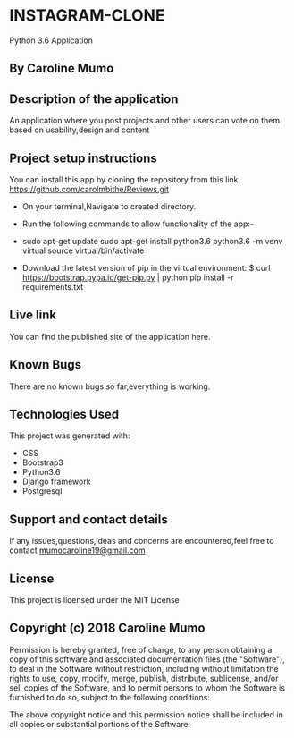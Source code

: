 # INSTAGRAM-CLONE
Python 3.6 Application

## By Caroline Mumo

## Description of the application
An application where you post projects and other users can vote on them based on usability,design and content

## Project setup instructions
You can install this app by cloning the repository from this link https://github.com/carolmbithe/Reviews.git</br  >
* On your terminal,Navigate to created directory.</br  >
* Run the following commands to allow functionality of the app:-</br  >
* sudo apt-get update sudo apt-get install python3.6 python3.6 -m venv virtual source virtual/bin/activate</br  >

* Download the latest version of pip in the virtual environment: $ curl https://bootstrap.pypa.io/get-pip.py | python pip install -r requirements.txt</br  >

## Live link
You can find the published site of the application here.

## Known Bugs
There are no known bugs so far,everything is working.


## Technologies Used
This project was generated with:
* CSS</br  >
* Bootstrap3</br  >
* Python3.6</br  >
* Django framework</br  >
* Postgresql</br  >



## Support and contact details
 If any issues,questions,ideas and concerns are encountered,feel free to contact mumocaroline19@gmail.com

## License
This project is licensed under the MIT License

## Copyright (c) 2018 Caroline Mumo
Permission is hereby granted, free of charge, to any person obtaining a copy
of this software and associated documentation files (the "Software"), to deal
in the Software without restriction, including without limitation the rights
to use, copy, modify, merge, publish, distribute, sublicense, and/or sell
copies of the Software, and to permit persons to whom the Software is
furnished to do so, subject to the following conditions:

The above copyright notice and this permission notice shall be included in
all copies or substantial portions of the Software.
